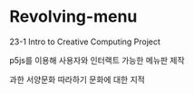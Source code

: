# Revolving-menu
23-1 Intro to Creative Computing Project

p5js를 이용해 사용자와 인터랙트 가능한 메뉴판 제작

과한 서양문화 따라하기 문화에 대한 지적
